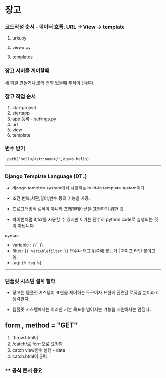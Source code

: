 # 장고

### 코드작성 순서 - 데이터 흐름. URL -> View -> template

1. urls.py
2. views.py

3. templates



### 장고 서버를 꺼야할때

새 파일 만들거나,폴더 변화 있을때 추적이 안된다.



### 장고 작업 순서

1. startproject
2. startapp
3. app 등록 - settings.py
4. url
5. view
6. template



### 변수 받기

` path('hello/<str:name>/',views.hello)`



-----



### Django Template Language (DTL)

- django template system에서 사용하는 built-in template system이다.
- 조건,반복,치환,필터,변수 등의 기능을 제공.
- 프로그래밍적 로직이 아니라 프레젠테이션을 표현하기 위한 것

- 파이썬처럼 if,for를 사용할 수 있지만 이거는 단수히 python code로 실행되는 것이 아닙니다.



syntax

- variable : `{{ }}`
- filter: `{{ variablefilter }}` 변수나 태그 뒤쪽에 붙는거 | 파이프 라인 붙이고 씀.
- tag: `{% tag %}`  





------



### 템플릿 시스템 설계 철학

- 장고는 템플릿 시스템이 표현을 제어하는 도구이자 표현에 관련된 로직일 뿐이라고 생각한다.

- 템플릿 시스템에서는 이러한 기본 목표를 넘어서는 기능을 지원해서는 안된다.



## form , method = "GET"

1. throw.html이
2. /catch/로 form으로 요청함
3. catch view함수 실행 - data
4. catch.html이 출력



### ** 공식 문서 중요

